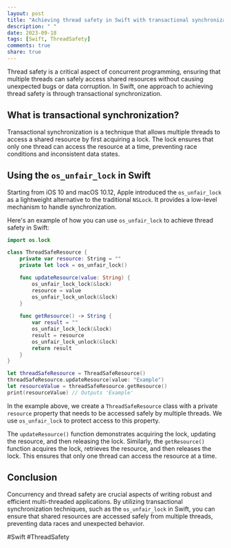 ```yaml
---
layout: post
title: "Achieving thread safety in Swift with transactional synchronization"
description: " "
date: 2023-09-18
tags: [Swift, ThreadSafety]
comments: true
share: true
---
```


Thread safety is a critical aspect of concurrent programming, ensuring that multiple threads can safely access shared resources without causing unexpected bugs or data corruption. In Swift, one approach to achieving thread safety is through transactional synchronization.

## What is transactional synchronization?

Transactional synchronization is a technique that allows multiple threads to access a shared resource by first acquiring a lock. The lock ensures that only one thread can access the resource at a time, preventing race conditions and inconsistent data states.

## Using the `os_unfair_lock` in Swift

Starting from iOS 10 and macOS 10.12, Apple introduced the `os_unfair_lock` as a lightweight alternative to the traditional `NSLock`. It provides a low-level mechanism to handle synchronization.

Here's an example of how you can use `os_unfair_lock` to achieve thread safety in Swift:

```swift
import os.lock

class ThreadSafeResource {
    private var resource: String = ""
    private let lock = os_unfair_lock()

    func updateResource(value: String) {
        os_unfair_lock_lock(&lock)
        resource = value
        os_unfair_lock_unlock(&lock)
    }
    
    func getResource() -> String {
        var result = ""
        os_unfair_lock_lock(&lock)
        result = resource
        os_unfair_lock_unlock(&lock)
        return result
    }
}

let threadSafeResource = ThreadSafeResource()
threadSafeResource.updateResource(value: "Example")
let resourceValue = threadSafeResource.getResource()
print(resourceValue) // Outputs 'Example'
```

In the example above, we create a `ThreadSafeResource` class with a private `resource` property that needs to be accessed safely by multiple threads. We use `os_unfair_lock` to protect access to this property.

The `updateResource()` function demonstrates acquiring the lock, updating the resource, and then releasing the lock. Similarly, the `getResource()` function acquires the lock, retrieves the resource, and then releases the lock. This ensures that only one thread can access the resource at a time.

## Conclusion

Concurrency and thread safety are crucial aspects of writing robust and efficient multi-threaded applications. By utilizing transactional synchronization techniques, such as the `os_unfair_lock` in Swift, you can ensure that shared resources are accessed safely from multiple threads, preventing data races and unexpected behavior.

#Swift #ThreadSafety